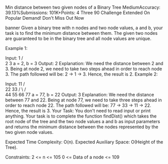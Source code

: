 Min distance between two given nodes of a Binary Tree
MediumAccuracy: 39.13%Submissions: 101K+Points: 4
Three 90 Challenge Extended On Popular Demand! Don't Miss Out Now 

banner
Given a binary tree with n nodes and two node values, a and b, your task is to find the minimum distance between them. The given two nodes are guaranteed to be in the binary tree and all node values are unique.

Example 1:

Input:
        1
      /  \
     2    3
a = 2, b = 3
Output: 
2
Explanation: 
We need the distance between 2 and 3. Being at node 2, we need to take two steps ahead in order to reach node 3. The path followed will be: 2 -> 1 -> 3. Hence, the result is 2. 
Example 2:

Input:
        11
      /   \
     22  33
    /  \  /  \
  44 55 66 77
a = 77, b = 22
Output: 
3
Explanation: 
We need the distance between 77 and 22. Being at node 77, we need to take three steps ahead in order to reach node 22. The path followed will be: 77 -> 33 -> 11 -> 22. Hence, the result is 3.
Your Task:
You don't need to read input or print anything. Your task is to complete the function findDist() which takes the root node of the tree and the two node values a and b as input parameters and returns the minimum distance between the nodes represented by the two given node values.

Expected Time Complexity: O(n).
Expected Auxiliary Space: O(Height of the Tree).

Constraints:
2 <= n <= 105
0 <= Data of a node <= 109